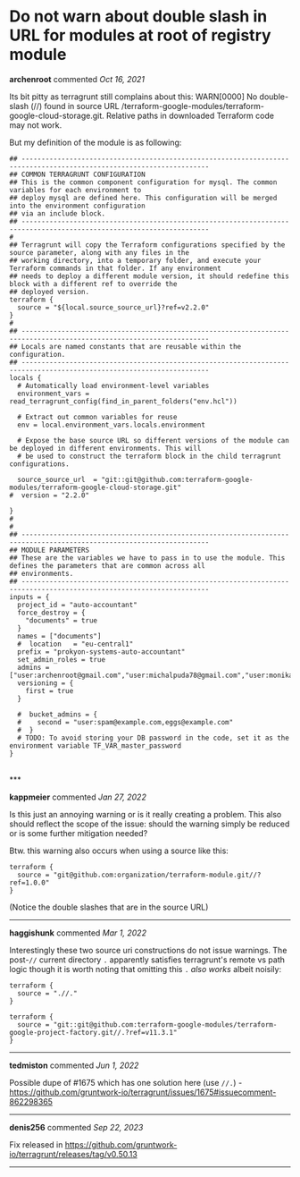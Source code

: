 # Do not warn about double slash in URL for modules at root of registry module

**archenroot** commented *Oct 16, 2021*

Its bit pitty as terragrunt still complains about this:
WARN[0000] No double-slash (//) found in source URL /terraform-google-modules/terraform-google-cloud-storage.git. Relative paths in downloaded Terraform code may not work.

But my definition of the module is as following:
```
## ---------------------------------------------------------------------------------------------------------------------
## COMMON TERRAGRUNT CONFIGURATION
## This is the common component configuration for mysql. The common variables for each environment to
## deploy mysql are defined here. This configuration will be merged into the environment configuration
## via an include block.
## ---------------------------------------------------------------------------------------------------------------------
#
## Terragrunt will copy the Terraform configurations specified by the source parameter, along with any files in the
## working directory, into a temporary folder, and execute your Terraform commands in that folder. If any environment
## needs to deploy a different module version, it should redefine this block with a different ref to override the
## deployed version.
terraform {
  source = "${local.source_source_url}?ref=v2.2.0"
}
#
## ---------------------------------------------------------------------------------------------------------------------
## Locals are named constants that are reusable within the configuration.
## ---------------------------------------------------------------------------------------------------------------------
locals {
  # Automatically load environment-level variables
  environment_vars = read_terragrunt_config(find_in_parent_folders("env.hcl"))

  # Extract out common variables for reuse
  env = local.environment_vars.locals.environment

  # Expose the base source URL so different versions of the module can be deployed in different environments. This will
  # be used to construct the terraform block in the child terragrunt configurations.

  source_source_url  = "git::git@github.com:terraform-google-modules/terraform-google-cloud-storage.git"
#  version = "2.2.0"

}
#
#
## ---------------------------------------------------------------------------------------------------------------------
## MODULE PARAMETERS
## These are the variables we have to pass in to use the module. This defines the parameters that are common across all
## environments.
## ---------------------------------------------------------------------------------------------------------------------
inputs = {
  project_id = "auto-accountant"
  force_destroy = {
    "documents" = true
  }
  names = ["documents"]
  #  location   = "eu-central1"
  prefix = "prokyon-systems-auto-accountant"
  set_admin_roles = true
  admins = ["user:archenroot@gmail.com","user:michalpuda78@gmail.com","user:monika@kauli.cz"]
  versioning = {
    first = true
  }

  #  bucket_admins = {
  #    second = "user:spam@example.com,eggs@example.com"
  #  }
  # TODO: To avoid storing your DB password in the code, set it as the environment variable TF_VAR_master_password
}

```
<br />
***


**kappmeier** commented *Jan 27, 2022*

Is this just an annoying warning or is it really creating a problem. This also should reflect the scope of the issue: should the warning simply be reduced or is some further mitigation needed?

Btw. this warning also occurs when using a source like this:
```hcl
terraform {
  source = "git@github.com:organization/terraform-module.git//?ref=1.0.0"
}
```
(Notice the double slashes that are in the source URL)
***

**haggishunk** commented *Mar 1, 2022*

Interestingly these two source uri constructions do not issue warnings.  The post-`//` current directory `.` apparently satisfies terragrunt's remote vs path logic though it is worth noting that omitting this `.` _also works_ albeit noisily:

```
terraform {
  source = ".//."
}
```

```
terraform {
  source = "git::git@github.com:terraform-google-modules/terraform-google-project-factory.git//.?ref=v11.3.1"
}
```
***

**tedmiston** commented *Jun 1, 2022*

Possible dupe of #1675 which has one solution here (use `//.`) - https://github.com/gruntwork-io/terragrunt/issues/1675#issuecomment-862298365
***

**denis256** commented *Sep 22, 2023*

Fix released in https://github.com/gruntwork-io/terragrunt/releases/tag/v0.50.13
***

